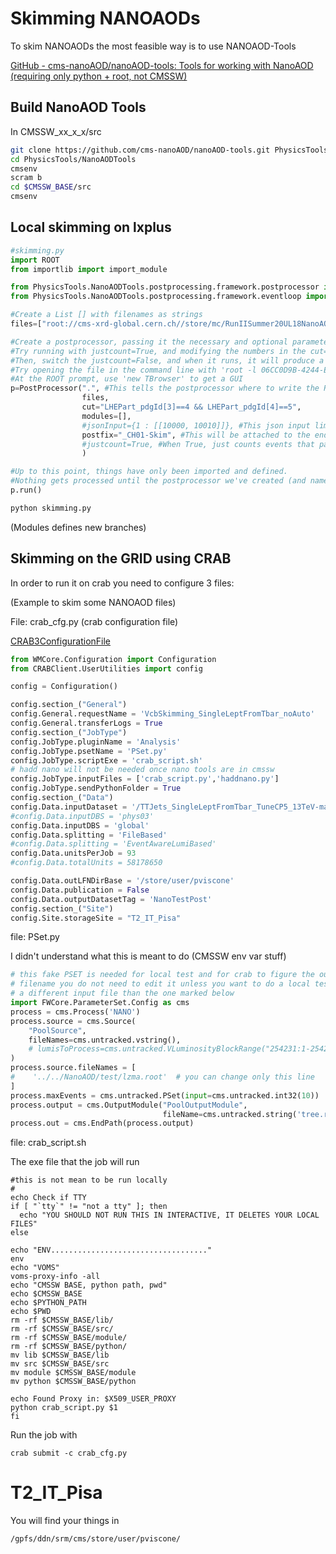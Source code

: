 # Skimming NANOAODs

To skim NANOAODs the most feasible way is to use NANOAOD-Tools

 [GitHub - cms-nanoAOD/nanoAOD-tools: Tools for working with NanoAOD (requiring only python + root, not CMSSW)](https://github.com/cms-nanoAOD/nanoAOD-tools)

## Build NanoAOD Tools

In CMSSW_xx_x_x/src

```bash
git clone https://github.com/cms-nanoAOD/nanoAOD-tools.git PhysicsTools/NanoAODTools
cd PhysicsTools/NanoAODTools
cmsenv
scram b
cd $CMSSW_BASE/src
cmsenv
```

## Local skimming on lxplus

```python
#skimming.py
import ROOT 
from importlib import import_module

from PhysicsTools.NanoAODTools.postprocessing.framework.postprocessor import PostProcessor 
from PhysicsTools.NanoAODTools.postprocessing.framework.eventloop import Module

#Create a List [] with filenames as strings
files=["root://cms-xrd-global.cern.ch//store/mc/RunIISummer20UL18NanoAODv9/TTJets_SingleLeptFromTbar_TuneCP5_13TeV-madgraphMLM-pythia8/NANOAODSIM/106X_upgrade2018_realistic_v16_L1v1-v1/2560000/73B85577-0234-814E-947E-7DCFC1275886.root"]

#Create a postprocessor, passing it the necessary and optional parameters
#Try running with justcount=True, and modifying the numbers in the cut=" " parameter string.
#Then, switch the justcount=False, and when it runs, it will produce a skim of NanoAOD with that number of events.
#Try opening the file in the command line with 'root -l 06CC0D9B-4244-E811-8B62-485B39897212_CH01-Skim.root'
#At the ROOT prompt, use 'new TBrowser' to get a GUI 
p=PostProcessor(".", #This tells the postprocessor where to write the ROOT files
                files,
                cut="LHEPart_pdgId[3]==4 && LHEPart_pdgId[4]==5",
                modules=[],
                #jsonInput={1 : [[10000, 10010]]}, #This json input limits the postprocessor to only events in run 1, and lumesections 10000 to 10010
                postfix="_CH01-Skim", #This will be attached to the end of the filename if it's output
                #justcount=True, #When True, just counts events that pass the cut=" " and jsonInput criteria. When False, will let this produce a skim!
                )

#Up to this point, things have only been imported and defined. 
#Nothing gets processed until the postprocessor we've created (and named "p") has its run command invoked:
p.run()
```

```bash
python skimming.py
```

(Modules defines new branches)

## Skimming on the GRID using CRAB

In order to run it on crab you need to configure 3 files:

(Example to skim some NANOAOD files)

File: crab_cfg.py (crab configuration file)

[CRAB3ConfigurationFile](https://twiki.cern.ch/twiki/bin/view/CMSPublic/CRAB3ConfigurationFile)

```python
from WMCore.Configuration import Configuration
from CRABClient.UserUtilities import config

config = Configuration()

config.section_("General")
config.General.requestName = 'VcbSkimming_SingleLeptFromTbar_noAuto'
config.General.transferLogs = True
config.section_("JobType")
config.JobType.pluginName = 'Analysis'
config.JobType.psetName = 'PSet.py'
config.JobType.scriptExe = 'crab_script.sh'
# hadd nano will not be needed once nano tools are in cmssw
config.JobType.inputFiles = ['crab_script.py','haddnano.py']
config.JobType.sendPythonFolder = True
config.section_("Data")
config.Data.inputDataset = '/TTJets_SingleLeptFromTbar_TuneCP5_13TeV-madgraphMLM-pythia8/RunIISummer20UL18NanoAODv9-106X_upgrade2018_realistic_v16_L1v1-v1/NANOAODSIM'
#config.Data.inputDBS = 'phys03'
config.Data.inputDBS = 'global'
config.Data.splitting = 'FileBased'
#config.Data.splitting = 'EventAwareLumiBased'
config.Data.unitsPerJob = 93
#config.Data.totalUnits = 58178650

config.Data.outLFNDirBase = '/store/user/pviscone'
config.Data.publication = False
config.Data.outputDatasetTag = 'NanoTestPost'
config.section_("Site")
config.Site.storageSite = "T2_IT_Pisa"
```

file: PSet.py 

I didn't understand what this is meant to do (CMSSW env var stuff)

```python
# this fake PSET is needed for local test and for crab to figure the output
# filename you do not need to edit it unless you want to do a local test using
# a different input file than the one marked below
import FWCore.ParameterSet.Config as cms
process = cms.Process('NANO')
process.source = cms.Source(
    "PoolSource",
    fileNames=cms.untracked.vstring(),
    # lumisToProcess=cms.untracked.VLuminosityBlockRange("254231:1-254231:24")
)
process.source.fileNames = [
#    '../../NanoAOD/test/lzma.root'  # you can change only this line
]
process.maxEvents = cms.untracked.PSet(input=cms.untracked.int32(10))
process.output = cms.OutputModule("PoolOutputModule",
                                  fileName=cms.untracked.string('tree.root'))
process.out = cms.EndPath(process.output)
```

file: crab_script.sh

The exe file that the job will run

```shell
#this is not mean to be run locally
#
echo Check if TTY
if [ "`tty`" != "not a tty" ]; then
  echo "YOU SHOULD NOT RUN THIS IN INTERACTIVE, IT DELETES YOUR LOCAL FILES"
else

echo "ENV..................................."
env 
echo "VOMS"
voms-proxy-info -all
echo "CMSSW BASE, python path, pwd"
echo $CMSSW_BASE 
echo $PYTHON_PATH
echo $PWD 
rm -rf $CMSSW_BASE/lib/
rm -rf $CMSSW_BASE/src/
rm -rf $CMSSW_BASE/module/
rm -rf $CMSSW_BASE/python/
mv lib $CMSSW_BASE/lib
mv src $CMSSW_BASE/src
mv module $CMSSW_BASE/module
mv python $CMSSW_BASE/python

echo Found Proxy in: $X509_USER_PROXY
python crab_script.py $1
fi
```

Run the job with

```shell
crab submit -c crab_cfg.py
```

# T2_IT_Pisa

You will find your things in 

```bash
/gpfs/ddn/srm/cms/store/user/pviscone/
```
